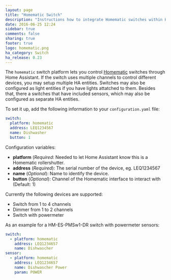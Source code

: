 ```yaml
---
layout: page
title: "Homematic Switch"
description: "Instructions how to integrate Homematic switches within Home Assistant."
date: 2016-06-25 12:24
sidebar: true
comments: false
sharing: true
footer: true
logo: homematic.png
ha_category: Switch
ha_release: 0.23
---
```



The `homematic` switch platform lets you control [Homematic](http://www.homematic.com/) switches through Home Assistant.
If the switch uses multiple channels to control different devices, you may setup multiple HA entities. Switches may also be configured as light entities if you have lights attatched to them. Besides that, there a switches that have included sensors, which may also be configured as separate HA entities.

To set it up, add the following information to your `configuration.yaml` file:

```yaml
switch:
  platform: homematic
  address: LEQ1234567
  name: Dishwasher
  button: 1
```

Configuration variables:

- **platform** (*Required*: Needed to let Home Assistant know this is a Homematic rollershutter.
- **address** (*Required*): The serial number of the device, eg. LEQ1234567
- **name** (*Optional*): Name to identify the device.
- **button** (*Optional*): Channel of the Homematic interface to interact with (Default: 1)

Currently the following devices are supported:
- Switch from 1 to 4 channels
- Dimmer from 1 to 2 channels
- Switch with powermeter

As an example for a HM-ES-PMSw1-DR switch with powermeter sensors:

```yaml
switch:
  - platform: homematic
    address: LEQ1234657
    name: Dishwascher
sensor:
  - platform: homematic
    address: LEQ1234657
    name: Dishwascher Power
    param: POWER
```